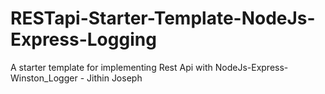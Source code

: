 # RESTapi-Starter-Template-NodeJs-Express-Logging
A starter template for implementing Rest Api with NodeJs-Express-Winston_Logger - Jithin Joseph
